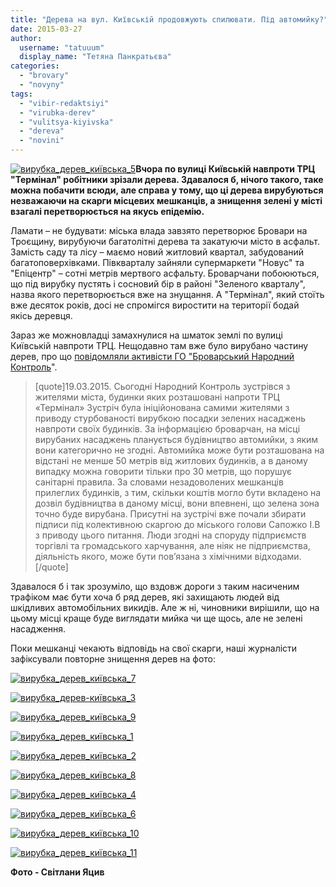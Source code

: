 ```yaml
---
title: "Дерева на вул. Київській продовжують спилювати. Під автомийку?"
date: 2015-03-27
author: 
  username: "tatuuum"
  display_name: "Тетяна Панкратьєва"
categories: 
  - "brovary"
  - "novyny"
tags: 
  - "vibir-redaktsiyi"
  - "virubka-derev"
  - "vulitsya-kiyivska"
  - "dereva"
  - "novini"
---
```


[![вирубка_дерев_київська_5](https://mpz.brovary.org/wp-content/uploads/2015/03/IMG_0546.jpg)](https://mpz.brovary.org/wp-content/uploads/2015/03/IMG_0546.jpg)**Вчора по вулиці Київській навпроти ТРЦ "Термінал" робітники зрізали дерева. Здавалося б, нічого такого, таке можна побачити всюди, але справа у тому, що ці дерева вирубуються незважаючи на скарги місцевих мешканців, а знищення зелені у місті взагалі перетворюється на якусь епідемію.**

Ламати – не будувати: міська влада завзято перетворює Бровари на Троєщину, вирубуючи багатолітні дерева та закатуючи місто в асфальт. Замість саду та лісу – маємо новий житловий квартал, забудований багатоповерхівками. Півкварталу зайняли супермаркети "Новус" та "Епіцентр" – сотні метрів мертвого асфальту. Броварчани побоюються, що під вирубку пустять і сосновий бір в районі "Зеленого кварталу", назва якого перетворюється вже на знущання. А "Термінал", який стоїть вже десяток років, досі не спромігся виростити на території бодай якісь деревця.

Зараз же можновладці замахнулися на шматок землі по вулиці Київській навпроти ТРЦ. Нещодавно там вже було вирубано частину дерев, про що [повідомляли активісти ГО "Броварський Народний Контроль](http://nk.mybrovary.com/zeleni-nasadzhennya-chi-avtomiyka/)".

> \[quote\]19.03.2015. Сьогодні Народний Контроль зустрівся з жителями міста, будинки яких розташовані напроти ТРЦ «Термінал» Зустріч була ініційонована самими жителями з приводу стурбованості вирубкою посадки зелених насаджень навпроти своїх будинків. За інформацією броварчан, на місці вирубаних насаджень планується будівництво автомийки, з яким вони категорично не згодні. Автомийка може бути розташована на відстані не менше 50 метрів від житлових будинків, а в даному випадку можна говорити тільки про 30 метрів, що порушує санітарні правила. За словами незадоволених мешканців прилеглих будинків, з тим, скільки коштів могло бути вкладено на дозвіл будівництва в даному місці, вони впевнені, що зелена зона точно буде вирубана. Присутні на зустрічі вже почали збирати підписи під колективною скаргою до міського голови Сапожко І.В з приводу цього питання. Люди згодні на споруду підприємств торгівлі та громадського харчування, але ніяк не підприємства, діяльність якого, може бути пов’язана з хімічними відходами.\[/quote\]

Здавалося б і так зрозуміло, що вздовж дороги з таким насиченим трафіком має бути хоча б ряд дерев, які захищають людей від шкідливих автомобільних викидів. Але ж ні, чиновники вирішили, що на цьому місці краще буде виглядати мийка чи ще щось, але не зелені насадження.

Поки мешканці чекають відповідь на свої скарги, наші журналісти зафіксували повторне знищення дерев на фото:

[![вирубка_дерев_київська_7](https://mpz.brovary.org/wp-content/uploads/2015/03/IMG_0543.jpg)](https://mpz.brovary.org/wp-content/uploads/2015/03/IMG_0543.jpg)

[![вирубка_дерев-київська_3](https://mpz.brovary.org/wp-content/uploads/2015/03/IMG_0548.jpg)](https://mpz.brovary.org/wp-content/uploads/2015/03/IMG_0548.jpg)

[![вирубка_дерев_київська_9](https://mpz.brovary.org/wp-content/uploads/2015/03/07D_3386.jpg)](https://mpz.brovary.org/wp-content/uploads/2015/03/07D_3386.jpg)

[![вирубка_дерев_київська_1](https://mpz.brovary.org/wp-content/uploads/2015/03/IMG_0561.jpg)](https://mpz.brovary.org/wp-content/uploads/2015/03/IMG_0561.jpg)

[![вирубка_дерев_київська_2](https://mpz.brovary.org/wp-content/uploads/2015/03/IMG_0553.jpg)](https://mpz.brovary.org/wp-content/uploads/2015/03/IMG_0553.jpg)

[![вирубка_дерев_київська_8](https://mpz.brovary.org/wp-content/uploads/2015/03/07D_3396.jpg)](https://mpz.brovary.org/wp-content/uploads/2015/03/07D_3396.jpg)

[![вирубка_дерев_київська_4](https://mpz.brovary.org/wp-content/uploads/2015/03/IMG_0547.jpg)](https://mpz.brovary.org/wp-content/uploads/2015/03/IMG_0547.jpg)

[![вирубка_дерев_київська_6](https://mpz.brovary.org/wp-content/uploads/2015/03/IMG_0544.jpg)](https://mpz.brovary.org/wp-content/uploads/2015/03/IMG_0544.jpg)

[![вирубка_дерев_київська_10](https://mpz.brovary.org/wp-content/uploads/2015/03/07D_3375.jpg)](https://mpz.brovary.org/wp-content/uploads/2015/03/07D_3375.jpg)

[![вирубка_дерев_київська_11](https://mpz.brovary.org/wp-content/uploads/2015/03/07D_3373.jpg)](https://mpz.brovary.org/wp-content/uploads/2015/03/07D_3373.jpg)

**Фото - Світлани Яцив**
